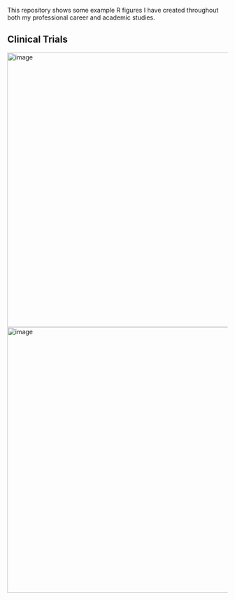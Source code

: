 This repository shows some example R figures I have created throughout both my professional career and academic studies.

## Clinical Trials
<img width="1021" height="628" alt="image" src="https://github.com/user-attachments/assets/b6d58285-406d-474f-a95e-587ca39765df" />

<img width="967" height="608" alt="image" src="https://github.com/user-attachments/assets/22f23149-e83c-4b8c-b078-a6d7745fc4ae" />

